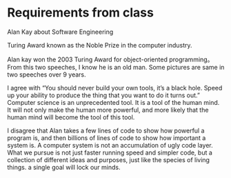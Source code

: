 # Requirements from class

Alan Kay about Software Engineering


Turing Award known as the Noble Prize in the computer industry.


Alan kay won the 2003 Turing Award for object-oriented programming。From this two speeches, I know he is an old man. Some pictures are same in two speeches over 9 years.


I agree with “You should never build your own tools, it’s a black hole. Speed up your ability to produce the thing that you want to do it turns out.” Computer science is an unprecedented tool. It is a tool of the human mind. It will not only make the human more powerful, and more likely that the human mind will become the tool of this tool.


I disagree that Alan takes a few lines of code to show how powerful a program is, and then billions of lines of code to show how important a system is. A computer system is not an accumulation of ugly code layer. What we pursue is not just faster running speed and simpler code, but a collection of different ideas and purposes, just like the species of living things. a single goal will lock our minds.



